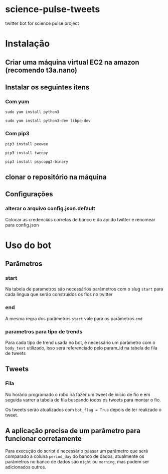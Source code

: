 # science-pulse-tweets
 twitter bot for science pulse project


# Instalação

## Criar uma máquina virtual EC2 na amazon (recomendo t3a.nano)

## Instalar os seguintes itens
### Com yum
`sudo yum install python3`

`sudo yum install python3-dev libpq-dev`


### Com pip3
`pip3 install peewee`

`pip3 install tweepy`

`pip3 install psycopg2-binary`

## clonar o repositório na máquina

## Configurações

### alterar o arquivo config.json.default

Colocar as credenciais corretas de banco e da api do twitter e renomear para config.json

# Uso do bot

## Parâmetros

### start

Na tabela de parametros são necessários parâmetros com o slug `start` para cada lingua que serão construídos os fios no twitter

### end

A mesma regra dos parâmetros `start` vale para os parâmetros `end`

### parametros para tipo de trends

Para cada tipo de trend usada no bot, é necessário um parâmetro com o `body_text` utilizado, isso será referenciado pelo param_id na tabela de fila de tweets

## Tweets

### Fila

No horário programado o robo irá fazer um tweet de início de fio e em seguida varrer a tabela de fila buscando todos os tweets para montar o fio.

Os tweets serão atualizados com `bot_flag = True` depois de ter realizado o tweet.



## A aplicação precisa de um parâmetro para funcionar corretamente

Para execução do script é necessário passar um parâmetro que será comparado a coluna `period_day` do banco de dados, atualmente os parâmetros no banco de dados são `night` ou `morning`, mas podem ser adicionados outros.